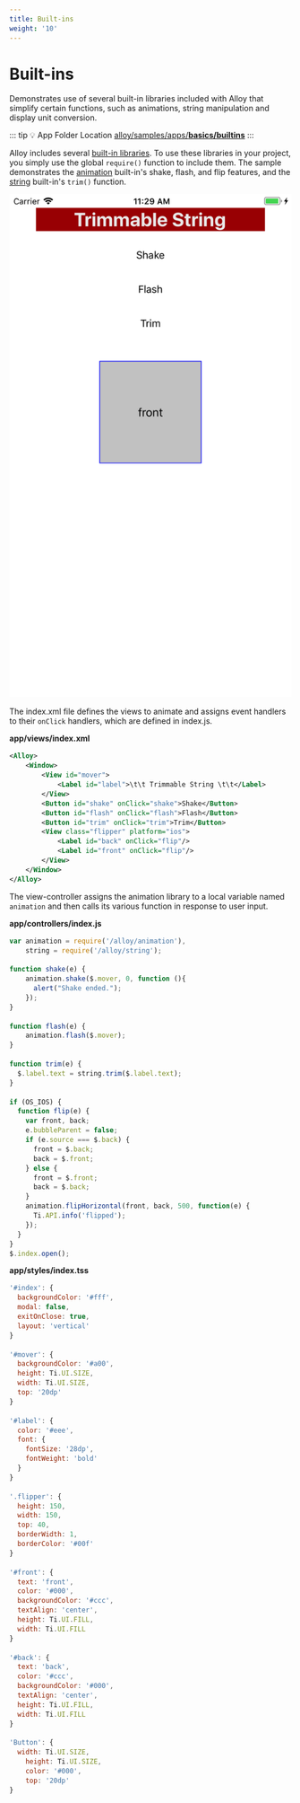```yaml
---
title: Built-ins
weight: '10'
---
```


# Built-ins

Demonstrates use of several built-in libraries included with Alloy that simplify certain functions, such as animations, string manipulation and display unit conversion.

::: tip 💡 App Folder Location
[alloy/samples/apps/**basics/builtins**](https://github.com/appcelerator/alloy/tree/master/samples/apps/basics/builtins)
:::

Alloy includes several [built-in libraries](#!/api/Alloy.builtins). To use these libraries in your project, you simply use the global `require()` function to include them. The sample demonstrates the [animation](#!/api/Alloy.builtins.animation) built-in's shake, flash, and flip features, and the [string](#!/api/Alloy.builtins.string) built-in's `trim()` function.

![ios](./ios.png)

The index.xml file defines the views to animate and assigns event handlers to their `onClick` handlers, which are defined in index.js.

**app/views/index.xml**

```xml
<Alloy>
    <Window>
        <View id="mover">
            <Label id="label">\t\t Trimmable String \t\t</Label>
        </View>
        <Button id="shake" onClick="shake">Shake</Button>
        <Button id="flash" onClick="flash">Flash</Button>
        <Button id="trim" onClick="trim">Trim</Button>
        <View class="flipper" platform="ios">
            <Label id="back" onClick="flip"/>
            <Label id="front" onClick="flip"/>
        </View>
    </Window>
</Alloy>
```

The view-controller assigns the animation library to a local variable named `animation` and then calls its various function in response to user input.

**app/controllers/index.js**

```javascript
var animation = require('/alloy/animation'),
    string = require('/alloy/string');

function shake(e) {
    animation.shake($.mover, 0, function (){
      alert("Shake ended.");
    });
}

function flash(e) {
    animation.flash($.mover);
}

function trim(e) {
  $.label.text = string.trim($.label.text);
}

if (OS_IOS) {
  function flip(e) {
    var front, back;
    e.bubbleParent = false;
    if (e.source === $.back) {
      front = $.back;
      back = $.front;
    } else {
      front = $.front;
      back = $.back;
    }
    animation.flipHorizontal(front, back, 500, function(e) {
      Ti.API.info('flipped');
    });
  }
}
$.index.open();
```

**app/styles/index.tss**

```javascript
'#index': {
  backgroundColor: '#fff',
  modal: false,
  exitOnClose: true,
  layout: 'vertical'
}

'#mover': {
  backgroundColor: '#a00',
  height: Ti.UI.SIZE,
  width: Ti.UI.SIZE,
  top: '20dp'
}

'#label': {
  color: '#eee',
  font: {
    fontSize: '28dp',
    fontWeight: 'bold'
  }
}

'.flipper': {
  height: 150,
  width: 150,
  top: 40,
  borderWidth: 1,
  borderColor: '#00f'
}

'#front': {
  text: 'front',
  color: '#000',
  backgroundColor: '#ccc',
  textAlign: 'center',
  height: Ti.UI.FILL,
  width: Ti.UI.FILL
}

'#back': {
  text: 'back',
  color: '#ccc',
  backgroundColor: '#000',
  textAlign: 'center',
  height: Ti.UI.FILL,
  width: Ti.UI.FILL
}

'Button': {
  width: Ti.UI.SIZE,
    height: Ti.UI.SIZE,
    color: '#000',
    top: '20dp'
}
```
